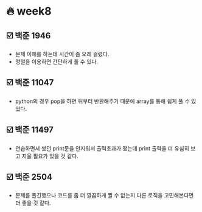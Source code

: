 # :fire: week8

## :ballot_box_with_check: 백준 1946

-   문제 이해를 하는데 시간이 좀 오래 걸렸다.
-   정렬을 이용하면 간단하게 풀 수 있다.

## :ballot_box_with_check: 백준 11047

-   python의 경우 pop을 하면 뒤부터 반환해주기 때문에 array를 통해 쉽게 풀 수 있었다.

## :ballot_box_with_check: 백준 11497

-   연습하면서 썼던 print문을 안지워서 출력초과가 떴는데 print 출력을 더 유심히 보고 지울 필요가 있을 것 같다.

## :ballot_box_with_check: 백준 2504

-   문제를 풀긴했으나 코드를 좀 더 깔끔하게 짤 수 없는지 다른 로직을 고민해본다면 더 좋을 것 같다.
